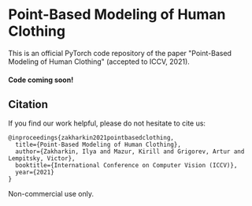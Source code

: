 # Point-Based Modeling of Human Clothing

This is an official PyTorch code repository of the paper "Point-Based Modeling of Human Clothing" (accepted to ICCV, 2021).

#### Code coming soon!

## Citation

If you find our work helpful, please do not hesitate to cite us:

```
@inproceedings{zakharkin2021pointbasedclothing,
  title={Point-Based Modeling of Human Clothing},
  author={Zakharkin, Ilya and Mazur, Kirill and Grigorev, Artur and Lempitsky, Victor},
  booktitle={International Conference on Computer Vision (ICCV)},
  year={2021}
}
```

Non-commercial use only.
